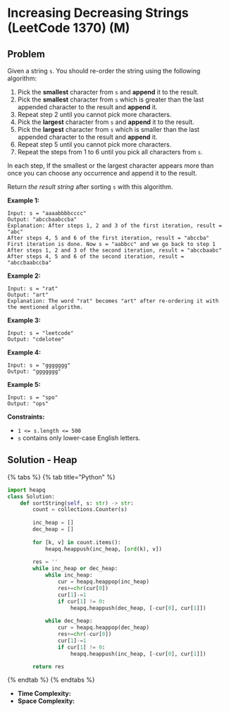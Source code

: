 # Increasing Decreasing Strings \(LeetCode 1370\) \(M\)

## Problem



Given a string `s`. You should re-order the string using the following algorithm:

1. Pick the **smallest** character from `s` and **append** it to the result.
2. Pick the **smallest** character from `s` which is greater than the last appended character to the result and **append** it.
3. Repeat step 2 until you cannot pick more characters.
4. Pick the **largest** character from `s` and **append** it to the result.
5. Pick the **largest** character from `s` which is smaller than the last appended character to the result and **append** it.
6. Repeat step 5 until you cannot pick more characters.
7. Repeat the steps from 1 to 6 until you pick all characters from `s`.

In each step, If the smallest or the largest character appears more than once you can choose any occurrence and append it to the result.

Return _the result string_ after sorting `s` with this algorithm.

**Example 1:**

```text
Input: s = "aaaabbbbcccc"
Output: "abccbaabccba"
Explanation: After steps 1, 2 and 3 of the first iteration, result = "abc"
After steps 4, 5 and 6 of the first iteration, result = "abccba"
First iteration is done. Now s = "aabbcc" and we go back to step 1
After steps 1, 2 and 3 of the second iteration, result = "abccbaabc"
After steps 4, 5 and 6 of the second iteration, result = "abccbaabccba"
```

**Example 2:**

```text
Input: s = "rat"
Output: "art"
Explanation: The word "rat" becomes "art" after re-ordering it with the mentioned algorithm.
```

**Example 3:**

```text
Input: s = "leetcode"
Output: "cdelotee"
```

**Example 4:**

```text
Input: s = "ggggggg"
Output: "ggggggg"
```

**Example 5:**

```text
Input: s = "spo"
Output: "ops"
```

**Constraints:**

* `1 <= s.length <= 500`
* `s` contains only lower-case English letters.

## Solution - Heap

{% tabs %}
{% tab title="Python" %}
```python
import heapq
class Solution:
    def sortString(self, s: str) -> str:
        count = collections.Counter(s)
        
        inc_heap = []
        dec_heap = []
        
        for [k, v] in count.items():
            heapq.heappush(inc_heap, [ord(k), v])
        
        res = ''
        while inc_heap or dec_heap:
            while inc_heap:
                cur = heapq.heappop(inc_heap)
                res+=chr(cur[0])
                cur[1]-=1
                if cur[1] != 0:
                    heapq.heappush(dec_heap, [-cur[0], cur[1]])
            
            while dec_heap:
                cur = heapq.heappop(dec_heap)
                res+=chr(-cur[0])
                cur[1]-=1
                if cur[1] != 0:
                    heapq.heappush(inc_heap, [-cur[0], cur[1]])

        return res
```
{% endtab %}
{% endtabs %}

* **Time Complexity:** 
* **Space Complexity:**

